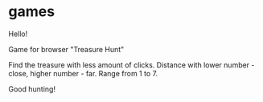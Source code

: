 # games

Hello!

Game for browser "Treasure Hunt"

Find the treasure with less amount of clicks. 
Distance with lower number - close, higher number - far. 
Range from 1 to 7.

Good hunting!
